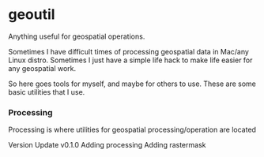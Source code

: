 # geoutil
Anything useful for geospatial operations.

Sometimes I have difficult times of processing geospatial data in Mac/any Linux distro.
Sometimes I just have a simple life hack to make life easier for any geospatial work.

So here goes tools for myself, and maybe for others to use. These are some basic utilities that I use.

### Processing
Processing is where utilities for geospatial processing/operation are located

Version Update
v0.1.0
Adding processing
Adding rastermask
